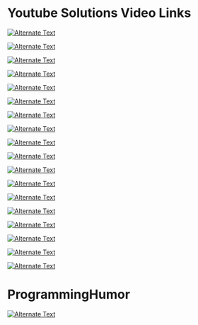 # Youtube Solutions Video Links

[![Alternate Text](https://i.ytimg.com/vi/kMkhfuE0UeM/hqdefault.jpg?sqp=-oaymwEcCPYBEIoBSFXyq4qpAw4IARUAAIhCGAFwAcABBg==&rs=AOn4CLDeRrmukLD_pmdnDqizKFZAjllaRA)](https://youtu.be/kMkhfuE0UeM "Azure Devops Pipeline Output Variables")

[![Alternate Text](https://i.ytimg.com/vi/0d6acAH5InE/hqdefault.jpg?sqp=-oaymwEcCPYBEIoBSFXyq4qpAw4IARUAAIhCGAFwAcABBg==&rs=AOn4CLCqLeAYfTVcXaaRVX5EkwFN-LjsFw)](https://youtu.be/0d6acAH5InE "Azure DevOps Build Pipelines Classic")

[![Alternate Text](https://i.ytimg.com/vi/2nukM2TzD1Q/hqdefault.jpg?sqp=-oaymwEcCPYBEIoBSFXyq4qpAw4IARUAAIhCGAFwAcABBg==&rs=AOn4CLAi80can4oeemRegjwuOBIj7IEcsg)](https://youtu.be/2nukM2TzD1Q "Azure DevOps Branch Policies / GIT")

[![Alternate Text](https://i.ytimg.com/vi/ZcEeIUxHMy8/hqdefault.jpg?sqp=-oaymwEcCPYBEIoBSFXyq4qpAw4IARUAAIhCGAFwAcABBg==&rs=AOn4CLAUBrkUDHRjG7TySMMtfgUiZODLPQ)](https://youtu.be/ZcEeIUxHMy8 "Azure DevOps Custom Tasks or Extensions - Pre-Requisites")

[![Alternate Text](https://i.ytimg.com/vi/S2A_4pHzQ54/hqdefault.jpg?sqp=-oaymwEcCPYBEIoBSFXyq4qpAw4IARUAAIhCGAFwAcABBg==&rs=AOn4CLB9wb6ta3r3mUUifF4YyMcKcZ_K0w)](https://youtu.be/S2A_4pHzQ54 "Azure DevOps Custom Tasks or Extensions - Creating a new Custom Build or Release Task or Extension")

[![Alternate Text](https://i.ytimg.com/vi/X99UAVB5gmg/hqdefault.jpg?sqp=-oaymwEcCPYBEIoBSFXyq4qpAw4IARUAAIhCGAFwAcABBg==&rs=AOn4CLAEXuWeoGGb1-XYywKfMISKVP-BDQ)](https://youtu.be/X99UAVB5gmg "Azure DevOps Custom Tasks or Extensions - Unit testing with Mocha")

[![Alternate Text](https://i.ytimg.com/an_webp/ndQbKgJritA/mqdefault_6s.webp?du=3000&sqp=COD6qowG&rs=AOn4CLCKvwKTAm_XBzv6_SMbqXck3cqmSg)](https://www.youtube.com/watch?v=ndQbKgJritA&t "C# LINQ Tutorial ")

[![Alternate Text](https://i.ytimg.com/vi/RwV0SXtsW5A/hqdefault.jpg?sqp=-oaymwEcCPYBEIoBSFXyq4qpAw4IARUAAIhCGAFwAcABBg==&rs=AOn4CLD7SjE3iK3o5XbrLI-_3BBhyeTi3w)](https://www.youtube.com/watch?v=RwV0SXtsW5A "C# Create XML File/Document explanation/tutorial Youtube video  ")

[![Alternate Text](https://i.ytimg.com/an_webp/UGJ2LIgFRN8/mqdefault_6s.webp?du=3000&sqp=CLLgqowG&rs=AOn4CLCTy9UzfhKp57UWCDfkxDaXi0zTBg)](https://youtu.be/UGJ2LIgFRN8 "C# Extension Methods Explanation & 70-483 Exam prep question ")

[![Alternate Text](https://i.ytimg.com/an_webp/2CCwy121V6Q/mqdefault_6s.webp?du=3000&sqp=CIz4qowG&rs=AOn4CLCHIegoX7xjNuFSVZYbukRRsuvqBQ)](https://youtu.be/2CCwy121V6Q "C# XML Serialization/Deserialization & 70-483 Exam Prep C#")

[![Alternate Text](https://i.ytimg.com/vi/bGI-uidHfxA/hqdefault.jpg?sqp=-oaymwEcCPYBEIoBSFXyq4qpAw4IARUAAIhCGAFwAcABBg==&rs=AOn4CLDMoPAYJbbCqpM0aCKBtI3y20Bsng)](https://youtu.be/bGI-uidHfxA "Powershell Apply Retention Policies")

[![Alternate Text](https://i.ytimg.com/vi/tiouHNzAl8Q/hqdefault.jpg?sqp=-oaymwEcCPYBEIoBSFXyq4qpAw4IARUAAIhCGAFwAcABBg==&rs=AOn4CLC1HdyRqAR6Fl5PcaLNzOGJy0PBYQ)](https://youtu.be/tiouHNzAl8Q "Powershell Replace & Rename Files quickly Script")

[![Alternate Text](https://i.ytimg.com/vi/-NVh5cVOeO4/hqdefault.jpg?sqp=-oaymwEcCPYBEIoBSFXyq4qpAw4IARUAAIhCGAFwAcABBg==&rs=AOn4CLDYzJweSjfP88jkR_3CG5ysTldpcA)](https://youtu.be/-NVh5cVOeO4 "Powershell API Intro GET Method ")

[![Alternate Text](https://i.ytimg.com/vi/xGI6_nCjKn0/hqdefault.jpg?sqp=-oaymwEcCPYBEIoBSFXyq4qpAw4IARUAAIhCGAFwAcABBg==&rs=AOn4CLD4ve3zKKioLcSXcfk7GfcPdppoZA)](https://youtu.be/xGI6_nCjKn0 "Powershell Install Modules script")

[![Alternate Text](https://i.ytimg.com/an_webp/k_yd4dc9NzA/mqdefault_6s.webp?du=3000&sqp=CIDmqowG&rs=AOn4CLCQGTMM9WGkc4rItXT6jcE6jHReWw)](https://youtu.be/k_yd4dc9NzA "Powershell Download Variable Groups from Azure DevOps")

[![Alternate Text](https://i.ytimg.com/vi/0nk2NDYyQT8/hqdefault.jpg?sqp=-oaymwEcCPYBEIoBSFXyq4qpAw4IARUAAIhCGAFwAcABBg==&rs=AOn4CLBFakMwVFAPnG5_STc7Fgr8z1F-wA)](https://youtu.be/0nk2NDYyQT8 "Powershell Change File/Folder security and permissions")

[![Alternate Text](https://i.ytimg.com/an_webp/-on5HRW8v1A/mqdefault_6s.webp?du=3000&sqp=CIDUqowG&rs=AOn4CLA2B2A9XyoL0Pyp_brUq8Pv-_w2Rg)](https://youtu.be/-on5HRW8v1A "Unity 2D Shooter Game Tutorial - Make your first Unity Game! ")

[![Alternate Text](https://i.ytimg.com/vi/km-04aUJy4o/hqdefault.jpg?sqp=-oaymwEcCPYBEIoBSFXyq4qpAw4IARUAAIhCGAFwAcABBg==&rs=AOn4CLC2LmdujYs1czZ72Rj9oOgxWI9aFA)](https://youtu.be/km-04aUJy4o "Unity 2D 8 Directional Movement Tutorial - Covers both physics and non-physics movement")




# ProgrammingHumor 

[![Alternate Text](https://i.ytimg.com/an_webp/GGabKvaihm0/mqdefault_6s.webp?du=3000&sqp=CP7mqowG&rs=AOn4CLB2RdfXshHftNgkAXxEzARZ7I40og)](https://www.youtube.com/watch?v=GGabKvaihm0 "The Unanswered Question")
